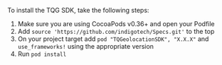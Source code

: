 To install the TQG SDK, take the following steps:

1. Make sure you are using CocoaPods v0.36+ and open your Podfile
2. Add `source 'https://github.com/indigotech/Specs.git'` to the top
3. On your project target add `pod "TQGeolocationSDK", "X.X.X"` and `use_frameworks!` using the appropriate version
4. Run `pod install`